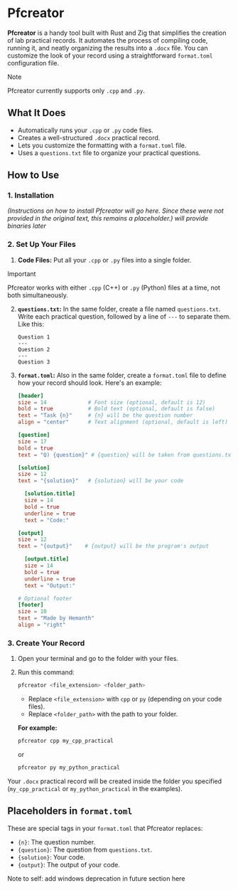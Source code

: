 # Pfcreator

**Pfcreator** is a handy tool built with Rust and Zig that simplifies the creation of lab practical records. It automates the process of compiling code, running it, and neatly organizing the results into a `.docx` file. You can customize the look of your record using a straightforward `format.toml` configuration file.

> [!NOTE]  
> Pfcreator currently supports only `.cpp` and `.py`.

## What It Does

-   Automatically runs your `.cpp` or `.py` code files.
-   Creates a well-structured `.docx` practical record.
-   Lets you customize the formatting with a `format.toml` file.
-   Uses a `questions.txt` file to organize your practical questions.

## How to Use

### 1. Installation

*(Instructions on how to install Pfcreator will go here. Since these were not provided in the original text, this remains a placeholder.) will provide binaries later*

### 2. Set Up Your Files

1. **Code Files:** Put all your `.cpp` or `.py` files into a single folder.
> [!IMPORTANT]  
> Pfcreator works with either `.cpp` (C++) or `.py` (Python) files at a time, not both simultaneously.
2. **`questions.txt`:**  In the same folder, create a file named `questions.txt`. Write each practical question, followed by a line of `---` to separate them. Like this:

    ```
    Question 1
    ---
    Question 2
    ---
    Question 3
    ```

3. **`format.toml`:** Also in the same folder, create a `format.toml` file to define how your record should look. Here's an example:

    ```toml
    [header]
    size = 14             # Font size (optional, default is 12)
    bold = true           # Bold text (optional, default is false)
    text = "Task {n}"     # {n} will be the question number
    align = "center"      # Text alignment (optional, default is left)

    [question]
    size = 17
    bold = true
    text = "Q) {question}" # {question} will be taken from questions.txt

    [solution]
    size = 12
    text = "{solution}"   # {solution} will be your code

      [solution.title]
      size = 14
      bold = true
      underline = true
      text = "Code:"

    [output]
    size = 12
    text = "{output}"    # {output} will be the program's output

      [output.title]
      size = 14
      bold = true
      underline = true
      text = "Output:"

    # Optional footer
    [footer]
    size = 10
    text = "Made by Hemanth"
    align = "right"
    ```

### 3. Create Your Record

1. Open your terminal and go to the folder with your files.
2. Run this command:

    ```bash
    pfcreator <file_extension> <folder_path>
    ```

    -   Replace `<file_extension>` with `cpp` or `py` (depending on your code files).
    -   Replace `<folder_path>` with the path to your folder.

    **For example:**

    ```bash
    pfcreator cpp my_cpp_practical
    ```

    or

    ```bash
    pfcreator py my_python_practical
    ```

Your `.docx` practical record will be created inside the folder you specified (`my_cpp_practical` or `my_python_practical` in the examples).

## Placeholders in `format.toml`

These are special tags in your `format.toml` that Pfcreator replaces:

-   `{n}`: The question number.
-   `{question}`: The question from `questions.txt`.
-   `{solution}`: Your code.
-   `{output}`: The output of your code.

Note to self: add windows deprecation in future section here